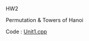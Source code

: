 HW2

Permutation & Towers of Hanoi

Code : [Unit1.cpp](https://github.com/laynotena/Data-structure/blob/main/HW2/Unit1.cpp)
